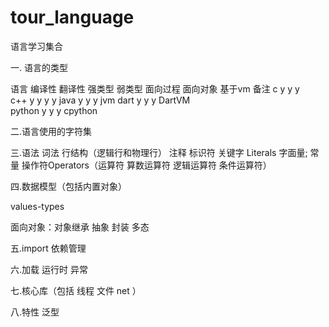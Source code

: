 # tour_language

语言学习集合

一. 语言的类型 

  语言       编译性    翻译性    强类型    弱类型  面向过程  面向对象  基于vm     备注
	c          y                  y               y         
	c++        y                  y               y       y
	java                 y        y                       y       jvm
	dart                 y                 y              y       DartVM     
	python               y                 y              y       cpython
	
	
	
二.语言使用的字符集


三.语法 词法
行结构（逻辑行和物理行）
注释
标识符
关键字
Literals 字面量; 常量
操作符Operators（运算符 算数运算符 逻辑运算符 条件运算符）

四.数据模型（包括内置对象）

values-types


面向对象：对象继承 抽象 封装 多态



五.import  依赖管理


六.加载 运行时 异常


七.核心库（包括 线程 文件 net ）


八.特性
泛型







	
	
				 
   
   
  
   
   
   
   
   
   
   
          
   
   
   
   
